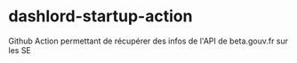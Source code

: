 # dashlord-startup-action
Github Action permettant de récupérer des infos de l'API de beta.gouv.fr sur les SE
